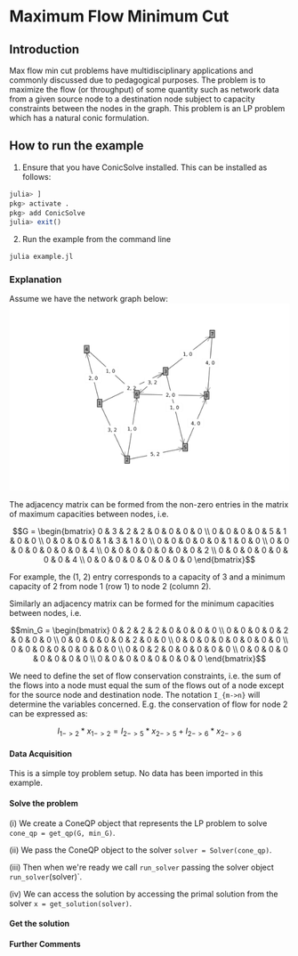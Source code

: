 # Maximum Flow Minimum Cut

## Introduction

Max flow min cut problems have multidisciplinary applications and commonly discussed due to pedagogical purposes. The problem is to maximize the flow (or throughput) of some quantity such as network data from a given source node to a destination node subject to capacity constraints between the nodes in the graph. This problem is an LP problem which has a natural conic formulation.

## How to run the example

1. Ensure that you have ConicSolve installed. This can be installed as follows:
```julia
julia> ]
pkg> activate .
pkg> add ConicSolve
julia> exit()
```

2. Run the example from the command line
```bash
julia example.jl
```

### Explanation
Assume we have the network graph below:
![Network Flow](../assets/graph_image.png)

The adjacency matrix can be formed from the non-zero entries in the matrix of maximum capacities between nodes, i.e.
```math
G = \begin{bmatrix}
0 & 3 & 2 & 2 & 0 & 0 & 0 & 0 \\
0 & 0 & 0 & 0 & 5 & 1 & 0 & 0 \\
0 & 0 & 0 & 0 & 1 & 3 & 1 & 0 \\
0 & 0 & 0 & 0 & 0 & 1 & 0 & 0 \\
0 & 0 & 0 & 0 & 0 & 0 & 0 & 4 \\
0 & 0 & 0 & 0 & 0 & 0 & 0 & 2 \\
0 & 0 & 0 & 0 & 0 & 0 & 0 & 4 \\
0 & 0 & 0 & 0 & 0 & 0 & 0 & 0
\end{bmatrix}
```
For example, the (1, 2) entry corresponds to a capacity of 3 and a minimum capacity of 2 from node 1 (row 1) to node 2 (column 2).

Similarly an adjacency matrix can be formed for the minimum capacities between nodes, i.e.
```math
min_G = \begin{bmatrix}
0 & 2 & 2 & 2 & 0 & 0 & 0 & 0 \\
0 & 0 & 0 & 0 & 2 & 0 & 0 & 0 \\
0 & 0 & 0 & 0 & 0 & 2 & 0 & 0 \\
0 & 0 & 0 & 0 & 0 & 0 & 0 & 0 \\
0 & 0 & 0 & 0 & 0 & 0 & 0 & 0 \\
0 & 0 & 2 & 0 & 0 & 0 & 0 & 0 \\
0 & 0 & 0 & 0 & 0 & 0 & 0 & 0 \\
0 & 0 & 0 & 0 & 0 & 0 & 0 & 0
\end{bmatrix}
```

We need to define the set of flow conservation constraints, i.e. the sum of the flows into a node must equal the sum of the flows out of a node except for the source node and destination node. The notation ``I_{m->n}`` will determine the variables concerned. E.g. the conservation of flow for node 2 can be expressed as:
```math
I_{1->2}*x_{1->2} = I_{2->5}*x_{2->5} + I_{2->6}*x_{2->6}
```

#### Data Acquisition
This is a simple toy problem setup. No data has been imported in this example.

#### Solve the problem

(i) We create a ConeQP object that represents the LP problem to solve `cone_qp = get_qp(G, min_G)`.

(ii) We pass the ConeQP object to the solver `solver = Solver(cone_qp)`.

(iii) Then when we're ready we call `run_solver` passing the solver object `run_solver`(solver)`.

(iv) We can access the solution by accessing the primal solution from the solver `x = get_solution(solver)`.

#### Get the solution

#### Further Comments